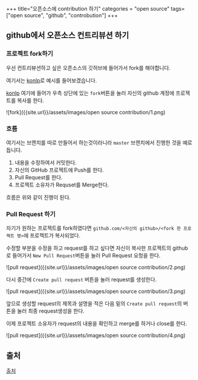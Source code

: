 +++
title="오픈소스에 contribution 하기"
categories = "open source"
tags= ["open source", "github", "controbution"]
+++
## github에서 오픈소스 컨트리뷰션 하기
### 프로젝트 fork하기
우선 컨트리뷰션하고 싶은 오픈소스의 깃허브에 들어가서 fork를 해야합니다.

여기서는 [konlp](https://github.com/konltk/konlp)로 예시를 들어보겠습니다.

[konlp](https://github.com/konltk/konlp) 여기에 들어가 우측 상단에 있는 `fork`버튼을 눌러 자신의 github 계정에 프로젝트를 복사를 한다.

![fork]({{site.url}}/assets/images/open source contribution/1.png)

### 흐름
여기서는 브랜치를 따로 만들어서 하는것이라니라 `master` 브랜치에서 진행한 것을 예로 듭니다.
1. 내용을 수정하여서 커밋한다.
2. 자신의 GitHub 프로젝트에 Push를 한다.
3. Pull Request를 한다.
4. 프로젝트 소유자가 Requset를 Merge한다.

흐름은 위와 같이 진행이 된다.

### Pull Request 하기
자기가 원하는 프로젝트를 fork하였다면 `github.com/<자신의 github>/<fork 한 프로젝트 명>`에 프로젝트가 복사되었다.

수정할 부분을 수정을 하고 request를 하고 싶다면 자신이 복사한 프로젝트의 github로 들어가서 `New Pull Request`버튼을 눌러 Pull Request 요청을 한다.

![pull request]({{site.url}}/assets/images/open source contribution/2.png)

다시 중간에 `Create pull request` 버튼을 눌러 request를 생성한다.

![pull request]({{site.url}}/assets/images/open source contribution/3.png)

앞으로 생성할 request의 제목과 설명을 적은 다음 밑의 `Create pull request`의 버튼을 눌러 최종 request생성을 한다.


이제 프로젝트 소유자가 request의 내용을 확인하고 merge를 하거나 close를 한다.

![pull request]({{site.url}}/assets/images/open source contribution/4.png)



## 출처
[출처](https://git-scm.com/book/ko/v2/GitHub-GitHub-%ED%94%84%EB%A1%9C%EC%A0%9D%ED%8A%B8%EC%97%90-%EA%B8%B0%EC%97%AC%ED%95%98%EA%B8%B0)